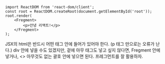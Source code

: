 ```JSX
import ReactDOM from 'react-dom/client';
const root = ReactDOM.createRoot(document.getElementById('root'));
root.render(
	<Fregment>
		<p>안녕 리액트!</p>
	</Fregment>
);
```
JSX의 html은 반드시 어떤 태그 안에 들어가 있어야 한다.  (p 태그 만으로는 오류가 난다.)
div 안에 넣을 수도 있겠지만,
겉에 아무 태그도 넣고 싶지 않다면, Fregment 안에 넣거나, <> 아무것도 없는 괄호 안에 넣으면 된다.
프레그먼트를 잘 활용하자.